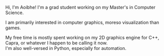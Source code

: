 Hi, I'm Aoibhe! I'm a grad student working on my Master's in Computer Science.<br>

I am primarily interested in computer graphics, moreso visualization than games.

My free time is mostly spent working on my 2D graphics engine for C++, Capra, or whatever I happen to be calling it now.<br>
I'm also well-versed in Python, especially for automation.
